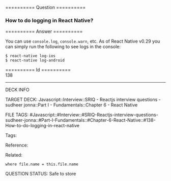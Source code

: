 ========== Question ==========  

### How to do logging in React Native?  

========== Answer ==========  

You can use `console.log`, `console.warn`, etc. As of React Native v0.29 you can simply run the following to see logs in the console:

<!-- codeblock-start -->
<pre><code>$ react-native log-ios
$ react-native log-android
</code></pre>
<!-- codeblock-end -->

========== Id ==========  
138

---

DECK INFO

TARGET DECK: Javascript::Interview::SRIQ - Reactjs interview questions - sudheer jonna::Part I - Fundamentals::Chapter 6 - React Native

FILE TAGS: #Javascript::#Interview::#SRIQ-Reactjs-interview-questions-sudheer-jonna::#Part-I-Fundamentals::#Chapter-6-React-Native::#138-How-to-do-logging-in-react-native

Tags:

Reference:

Related:

```dataview
where file.name = this.file.name
```
QUESTION STATUS: Safe to store
